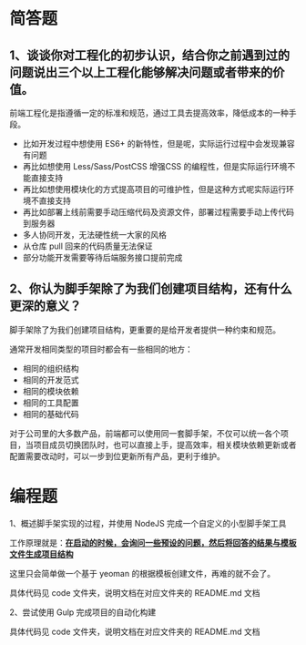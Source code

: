 # 简答题

## 1、谈谈你对工程化的初步认识，结合你之前遇到过的问题说出三个以上工程化能够解决问题或者带来的价值。

前端工程化是指遵循一定的标准和规范，通过工具去提高效率，降低成本的一种手段。

- 比如开发过程中想使用 ES6+ 的新特性，但是呢，实际运行过程中会发现兼容有问题
- 再比如想使用 Less/Sass/PostCSS 增强CSS 的编程性，但是实际运行环境不能直接支持
- 再比如想使用模块化的方式提高项目的可维护性，但是这种方式呢实际运行环境不直接支持
- 再比如部署上线前需要手动压缩代码及资源文件，部署过程需要手动上传代码到服务器
- 多人协同开发，无法硬性统一大家的风格
- 从仓库 pull 回来的代码质量无法保证
- 部分功能开发需要等待后端服务接口提前完成



## 2、你认为脚手架除了为我们创建项目结构，还有什么更深的意义？

脚手架除了为我们创建项目结构，更重要的是给开发者提供一种约束和规范。

通常开发相同类型的项目时都会有一些相同的地方：

- 相同的组织结构
- 相同的开发范式
- 相同的模块依赖
- 相同的工具配置
- 相同的基础代码

对于公司里的大多数产品，前端都可以使用同一套脚手架，不仅可以统一各个项目，当项目成员切换团队时，也可以直接上手，提高效率，相关模块依赖更新或者配置需要改动时，可以一步到位更新所有产品，更利于维护。

# 编程题

1、概述脚手架实现的过程，并使用 NodeJS 完成一个自定义的小型脚手架工具

工作原理就是：**<u>在启动的时候，会询问一些预设的问题，然后将回答的结果与模板文件生成项目结构</u>**

这里只会简单做一个基于 yeoman 的根据模板创建文件，再难的就不会了。

具体代码见 code 文件夹，说明文档在对应文件夹的 README.md 文档



2、尝试使用 Gulp 完成项目的自动化构建

具体代码见 code 文件夹，说明文档在对应文件夹的 README.md 文档

